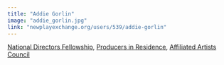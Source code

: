 ```yaml
---
title: "Addie Gorlin"
image: "addie_gorlin.jpg"
link: "newplayexchange.org/users/539/addie-gorlin"
---
```


[National Directors Fellowship](/programs/national-directors-fellowship), [Producers in Residence](/programs/producers-in-residence), [Affiliated Artists Council](/about/affiliated-artists-council)
